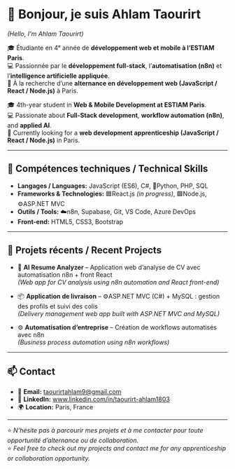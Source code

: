 # 👋 Bonjour, je suis Ahlam Taourirt  
*(Hello, I'm Ahlam Taourirt)*  

🎓 Étudiante en 4ᵉ année de **développement web et mobile à l’ESTIAM Paris**.  
💻 Passionnée par le **développement full-stack**, l’**automatisation (n8n)** et l’**intelligence artificielle appliquée**.  
🚀 À la recherche d’une **alternance en développement web (JavaScript / React / Node.js)** à Paris.  

🎓 4th-year student in **Web & Mobile Development at ESTIAM Paris**.  
💻 Passionate about **Full-Stack development**, **workflow automation (n8n)**, and **applied AI**.  
🚀 Currently looking for a **web development apprenticeship (JavaScript / React / Node.js)** in Paris.  

---

## 🧰 Compétences techniques / Technical Skills  
- **Langages / Languages:** JavaScript (ES6), C#, 🐍Python, PHP, SQL  
- **Frameworks & Technologies:** 🟦React.js *(in progress)*, 🟩Node.js, ⚙️ASP.NET MVC  
- **Outils / Tools:** ☁️n8n, Supabase, Git, VS Code, Azure DevOps  
- **Front-end:** HTML5, CSS3, Bootstrap  

---

## 💼 Projets récents / Recent Projects  
- 🧠 **AI Resume Analyzer** – Application web d’analyse de CV avec automatisation n8n + front React  
  *(Web app for CV analysis using n8n automation and React front-end)*  

- 📦 **Application de livraison** – ⚙️ASP.NET MVC (C#) + MySQL : gestion des profils et suivi des colis  
  *(Delivery management web app built with ASP.NET MVC and MySQL)*  

- ⚙️ **Automatisation d’entreprise** – Création de workflows automatisés avec n8n  
  *(Business process automation using n8n workflows)*  

---

## 📫 Contact  
- 📧 **Email:** taourirtahlam9@gmail.com
- 💼 **LinkedIn:** www.linkedin.com/in/taourirt-ahlam1803
- 🌍 **Location:** Paris, France  

---

⭐ *N’hésite pas à parcourir mes projets et à me contacter pour toute opportunité d’alternance ou de collaboration.*  
⭐ *Feel free to check out my projects and contact me for any apprenticeship or collaboration opportunity.*  
